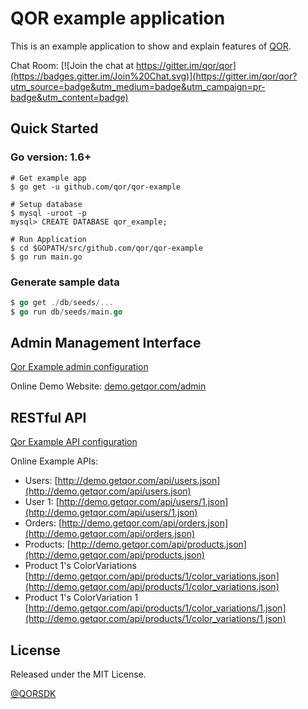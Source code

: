 # QOR example application

This is an example application to show and explain features of [QOR](http://getqor.com).

Chat Room: [![Join the chat at https://gitter.im/qor/qor](https://badges.gitter.im/Join%20Chat.svg)](https://gitter.im/qor/qor?utm_source=badge&utm_medium=badge&utm_campaign=pr-badge&utm_content=badge)

## Quick Started

### Go version: 1.6+

```shell
# Get example app
$ go get -u github.com/qor/qor-example

# Setup database
$ mysql -uroot -p
mysql> CREATE DATABASE qor_example;

# Run Application
$ cd $GOPATH/src/github.com/qor/qor-example
$ go run main.go
```

### Generate sample data

```go
$ go get ./db/seeds/...
$ go run db/seeds/main.go
```

## Admin Management Interface

[Qor Example admin configuration](https://github.com/qor/qor-example/blob/master/config/admin/admin.go)

Online Demo Website: [demo.getqor.com/admin](http://demo.getqor.com/admin)

## RESTful API

[Qor Example API configuration](https://github.com/qor/qor-example/blob/master/config/api/api.go)

Online Example APIs:

* Users: [http://demo.getqor.com/api/users.json](http://demo.getqor.com/api/users.json)
* User 1: [http://demo.getqor.com/api/users/1.json](http://demo.getqor.com/api/users/1.json)
* Orders: [http://demo.getqor.com/api/orders.json](http://demo.getqor.com/api/orders.json)
* Products: [http://demo.getqor.com/api/products.json](http://demo.getqor.com/api/products.json)
* Product 1's ColorVariations [http://demo.getqor.com/api/products/1/color_variations.json](http://demo.getqor.com/api/products/1/color_variations.json)
* Product 1's ColorVariation 1 [http://demo.getqor.com/api/products/1/color_variations/1.json](http://demo.getqor.com/api/products/1/color_variations/1.json)

## License

Released under the MIT License.

[@QORSDK](https://twitter.com/qorsdk)
